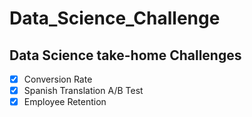 # Data_Science_Challenge
## Data Science take-home Challenges

- [x] Conversion Rate
- [x] Spanish Translation A/B Test
- [x] Employee Retention
